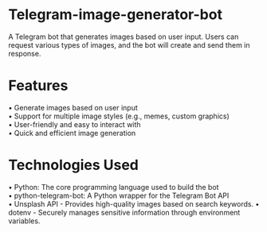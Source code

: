 # Telegram-image-generator-bot
A Telegram bot that generates images based on user input. Users can request various types of images, and the bot will create and send them in response.
# Features
• Generate images based on user input <br>
• Support for multiple image styles (e.g., memes, custom graphics) <br>
• User-friendly and easy to interact with <br>
• Quick and efficient image generation <br>
# Technologies Used
• Python: The core programming language used to build the bot <br>
• python-telegram-bot: A Python wrapper for the Telegram Bot API <br>
• Unsplash API - Provides high-quality images based on search keywords.
• dotenv - Securely manages sensitive information through environment variables.
